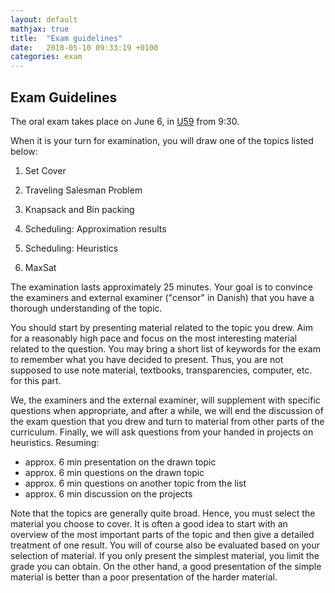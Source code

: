 ```yaml
---
layout: default
mathjax: true
title:  "Exam guidelines"
date:   2018-05-10 09:33:19 +0100
categories: exam
---
```



## Exam Guidelines


The oral exam takes place on June 6, in [U59](https://clients.mapsindoors.com/sdu/573f26e4bc1f571b08094312/details/563cb927423b7d0540c9a4be/) from 9:30.





When it is your turn for examination, you will draw one of the topics
listed below:

1. Set Cover

2. Traveling Salesman Problem

3. Knapsack and Bin packing

4. Scheduling: Approximation results

5. Scheduling: Heuristics

6. MaxSat


The examination lasts approximately 25 minutes. Your goal is to
convince the examiners and external examiner ("censor" in Danish) that
you have a thorough understanding of the topic.

You should start by presenting material related to the topic you
drew. Aim for a reasonably high pace and focus on the most interesting
material related to the question. You may bring a short list of keywords
for the exam to remember what you have decided to present. Thus, you are
not supposed to use note material, textbooks, transparencies, computer,
etc. for this part.

We, the examiners and the external examiner, will supplement with
specific questions when appropriate, and after a while, we will end the
discussion of the exam question that you drew and turn to material from
other parts of the curriculum. Finally, we will ask questions from your
handed in projects on heuristics. Resuming: 

* approx. 6 min presentation on the drawn topic
* approx. 6 min questions on the drawn topic
* approx. 6 min questions on another topic from the list 
* approx. 6 min discussion on the projects 

Note that the topics are generally quite broad. Hence, you must
select the material you choose to cover. It is often a good idea to
start with an overview of the most important parts of the topic and then
give a detailed treatment of one result. You will of course also be
evaluated based on your selection of material. If you only present the
simplest material, you limit the grade you can obtain. On the other
hand, a good presentation of the simple material is better than a poor
presentation of the harder material.


